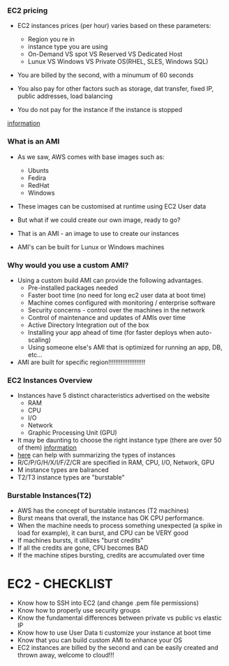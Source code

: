 ### EC2 pricing
- EC2 instances prices (per hour) varies based on these parameters:
  - Region you re in
  - instance type you are using
  - On-Demand VS spot VS Reserved VS Dedicated Host
  - Lunux VS Windows VS Private OS(RHEL, SLES, Windows SQL)
- You are billed by the second, with a minumum of 60 seconds

- You also pay for other factors such as storage, dat transfer, fixed IP, public addresses, load balancing
- You do not pay for the instance if the instance is stopped

[information](http://aws.amazon.com/ec2/pricing/on-demand)

### What is an AMI
- As we saw, AWS comes with base images such as:
  - Ubunts
  - Fedira
  - RedHat
  - Windows
- These images can be customised at runtime using EC2 User data

- But what if we could create our own image, ready to go?
- That is an AMI - an image to use to create our instances
- AMI's can be built for Lunux or Windows machines

### Why would you use a custom AMI?
- Using a custom build AMI can provide the following advantages.
  - Pre-installed packages needed
  - Faster boot time (no need for long ec2 user data at boot time)
  - Machine comes configured with monitoring / enterprise software
  - Security concerns - control over the machines in the network
  - Control of maintenance and updates of AMIs over time
  - Active Directory Integration out of the box
  - Installing your app ahead of time (for faster deploys when auto-scaling)
  - Using someone else's AMI that is optimized for running an app, DB, etc...
- AMI are built for specific region!!!!!!!!!!!!!!!!!!!!!

### EC2 Instances Overview
- Instances have 5 distinct characteristics advertised on the website
  - RAM
  - CPU
  - I/O
  - Network
  - Graphic Processing Unit (GPU)
- It may be daunting to choose the right instance type (there are over 50 of them)
  [information](http://aws.amazon.com/ec2/instance-types/)
- [here](http://ec2instances.info) can help with summarizing the types of instances
- R/C/P/G/H/X/I/F/Z/CR are specified in RAM, CPU, I/O, Network, GPU
- M instance types are balranced
- T2/T3 instance types are "burstable"

### Burstable Instances(T2)
- AWS has the concept of burstable instances (T2 machines)
- Burst means that overall, the instance has OK CPU performance.
- When the machine needs to process something unexpected (a spike in load for example), it can burst, and CPU can be VERY good
- If machines bursts, it utilizes "burst credits"
- If all the credits are gone, CPU becomes BAD
- If the machine stipes bursting, credits are accumulated over time


# EC2 - CHECKLIST
- Know how to SSH into EC2 (and change .pem file permissions)
- Know how to properly use security groups
- Know the fundamental differences between private vs public vs elastic IP
- Know how to use User Data ti customize your instance at boot time
- Know that you can build custom AMI to enhance your OS
- EC2 instances are billed by the second and can be easily created and thrown away, welcome to cloud!!!